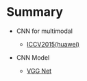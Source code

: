 # Summary

* CNN for multimodal
  * [ICCV2015(huawei)](1_multimodal_huawei.md)

* CNN Model
  * [VGG Net](2_vgg_net.md)

